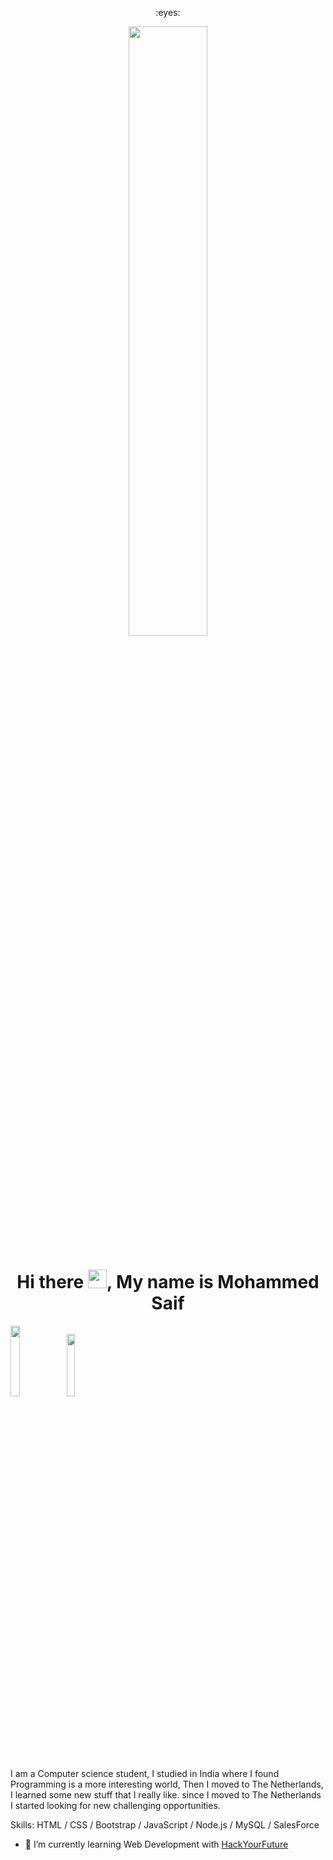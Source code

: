 <p align="center"> 
  :eyes: <br>
</p>
<p align ="center" " margin-bottom="10px"><img  src="https://cdn.dribbble.com/users/68746/screenshots/1443011/homework_dribbble.gif" width ="50%"></p>
                                                                                                                                                 
<p margin-bottom="10px"><h1 align="center" > Hi there <img src="https://raw.githubusercontent.com/MartinHeinz/MartinHeinz/master/wave.gif" width="30px">, My name is Mohammed Saif  </h1></p>
<p align="center" margin-top="10px" >
 
  <a href="https://www.youtube.com/channel/UCpojNxNi-bNhgSQhciefgOQ" target="_blank"><img src="https://img.shields.io/badge/-Mohammed AlEbbi-c21807?style=flat&labelColor=c21807&logo=youtube&link=https://www.youtube.com/channel/UCpojNxNi-bNhgSQhciefgOQ" width="17%"/></a>
  <a href="https://www.linkedin.com/in/MoSaif00" target="_blank"><img src="https://img.shields.io/badge/-Mohammed Saif-blue?style=flat&logo=linkedin&logoColor=white&link=https://www.linkedin.com/in/MoSaif00//" width="16%"/></a>
 
</p>
</br>
 
   I am a Computer science student, I studied in India where I found Programming is a more interesting world, Then I moved to The Netherlands, I learned some new stuff that I really like. since I moved to The Netherlands I started looking for new challenging opportunities.

Skills: HTML / CSS / Bootstrap / JavaScript / Node.js / MySQL / SalesForce
<!--
- 🔭 I’m currently working on TubeCafe> UI.
-->
- 🌱 I’m currently learning Web Development with [HackYourFuture](https://www.hackyourfuture.net/)
<!--
- 🤔 I’m looking for help with nothing for the moment.
-->

<p align="center">
 <!-- <img src = "https://github-readme-stats.vercel.app/api?username=MoSaif00&show_icons=true&line_height=27"> -->
<!--   <img src = "https://github-readme-stats.vercel.app/api/top-langs/?username=MoSaif00&langs_count=8"> -->
</p>



